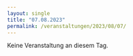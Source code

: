 ```yaml
---
layout: single
title: "07.08.2023"
permalink: /veranstaltungen/2023/08/07/
---
```


Keine Veranstaltung an diesem Tag.
